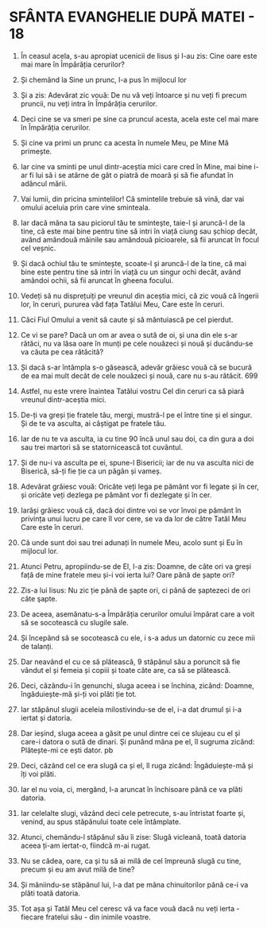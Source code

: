 # SFÂNTA EVANGHELIE DUPĂ MATEI - 18

<!-- CAP. 18 Cine este mai mare în Împărăția cerurilor. Puterea cheilor. De câte ori vom ierta pe aproapele. Pilda celui ce datora zece mii de talanți. -->

1. În ceasul acela, s-au apropiat ucenicii de Iisus și I-au zis: Cine oare este mai mare în Împărăția cerurilor?

2. Și chemând la Sine un prunc, l-a pus în mijlocul lor

3. Și a zis: Adevărat zic vouă: De nu vă veți întoarce și nu veți fi precum pruncii, nu veți intra în Împărăția cerurilor.

4. Deci cine se va smeri pe sine ca pruncul acesta, acela este cel mai mare în Împărăția cerurilor.

5. Și cine va primi un prunc ca acesta în numele Meu, pe Mine Mă primește.

6. Iar cine va sminti pe unul dintr-aceștia mici care cred în Mine, mai bine i-ar fi lui să i se atârne de gât o piatră de moară și să fie afundat în adâncul mării.

7. Vai lumii, din pricina smintelilor! Că smintelile trebuie să vină, dar vai omului aceluia prin care vine sminteala.

8. Iar dacă mâna ta sau piciorul tău te smintește, taie-l și aruncă-l de la tine, că este mai bine pentru tine să intri în viață ciung sau șchiop decât, având amândouă mâinile sau amândouă picioarele, să fii aruncat în focul cel veșnic.

9. Și dacă ochiul tău te smintește, scoate-l și aruncă-l de la tine, că mai bine este pentru tine să intri în viață cu un singur ochi decât, având amândoi ochii, să fii aruncat în gheena focului.

10. Vedeți să nu disprețuiți pe vreunul din aceștia mici, că zic vouă că îngerii lor, în ceruri, pururea văd fața Tatălui Meu, Care este în ceruri.

11. Căci Fiul Omului a venit să caute și să mântuiască pe cel pierdut.

12. Ce vi se pare? Dacă un om ar avea o sută de oi, și una din ele s-ar rătăci, nu va lăsa oare în munți pe cele nouăzeci și nouă și ducându-se va căuta pe cea rătăcită?

13. Și dacă s-ar întâmpla s-o găsească, adevăr grăiesc vouă că se bucură de ea mai mult decât de cele nouăzeci și nouă, care nu s-au rătăcit. 699

14. Astfel, nu este vrere înaintea Tatălui vostru Cel din ceruri ca să piară vreunul dintr-aceștia mici.

15. De-ți va greși ție fratele tău, mergi, mustră-l pe el între tine și el singur. Și de te va asculta, ai câștigat pe fratele tău.

16. Iar de nu te va asculta, ia cu tine 90 încă unul sau doi, ca din gura a doi sau trei martori să se statornicească tot cuvântul.

17. Și de nu-i va asculta pe ei, spune-l Bisericii; iar de nu va asculta nici de Biserică, să-ți fie ție ca un păgân și vameș.

18. Adevărat grăiesc vouă: Oricâte veți lega pe pământ vor fi legate și în cer, și oricâte veți dezlega pe pământ vor fi dezlegate și în cer.

19. Iarăși grăiesc vouă că, dacă doi dintre voi se vor învoi pe pământ în privința unui lucru pe care îl vor cere, se va da lor de către Tatăl Meu Care este în ceruri.

20. Că unde sunt doi sau trei adunați în numele Meu, acolo sunt și Eu în mijlocul lor.

21. Atunci Petru, apropiindu-se de El, I-a zis: Doamne, de câte ori va greși față de mine fratele meu și-i voi ierta lui? Oare până de șapte ori?

22. Zis-a lui Iisus: Nu zic ție până de șapte ori, ci până de șaptezeci de ori câte şapte.

23. De aceea, asemănatu-s-a Împărăția cerurilor omului împărat care a voit să se socotească cu slugile sale.

24. Și începând să se socotească cu ele, i s-a adus un datornic cu zece mii de talanți.

25. Dar neavând el cu ce să plătească, 9 stăpânul său a poruncit să fie vândut el și femeia și copiii și toate câte are, ca să se plătească.

26. Deci, căzându-i în genunchi, sluga aceea i se închina, zicând: Doamne, îngăduiește-mă și-ți voi plăti ție tot.

27. Iar stăpânul slugii aceleia milostivindu-se de el, i-a dat drumul și i-a iertat și datoria.

28. Dar ieșind, sluga aceea a găsit pe unul dintre cei ce slujeau cu el și care-i datora o sută de dinari. Și punând mâna pe el, îl sugruma zicând: Plătește-mi ce ești dator. pb

29. Deci, căzând cel ce era slugă ca și el, îl ruga zicând: Îngăduiește-mă și îți voi plăti.

30. Iar el nu voia, ci, mergând, l-a aruncat în închisoare până ce va plăti datoria.

31. Iar celelalte slugi, văzând deci cele petrecute, s-au întristat foarte și, venind, au spus stăpânului toate cele întâmplate.

32. Atunci, chemându-l stăpânul său îi zise: Slugă vicleană, toată datoria aceea ți-am iertat-o, fiindcă m-ai rugat.

33. Nu se cădea, oare, ca și tu să ai milă de cel împreună slugă cu tine, precum și eu am avut milă de tine?

34. Și mâniindu-se stăpânul lui, l-a dat pe mâna chinuitorilor până ce-i va plăti toată datoria.

35. Tot așa și Tatăl Meu cel ceresc vă va face vouă dacă nu veți ierta - fiecare fratelui său - din inimile voastre.
